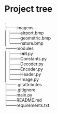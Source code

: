# Project tree
.<br/>
├───imagens<br/>
│   ├───airport.bmp<br/>
│   ├───geometric.bmp<br/>
│   └───nature.bmp<br/>
├───modules<br/>
│   ├───__init__.py<br/>
│   ├───Constants.py<br/>
│   ├───Decoder.py<br/>
│   ├───Encoder.py<br/>
│   ├───Header.py<br/>
│   └───Image.py<br/>
├───.gitattributes<br/>
├───.gitignore<br/>
├───main.py<br/>
├───README.md<br/>
└───requirements.txt

